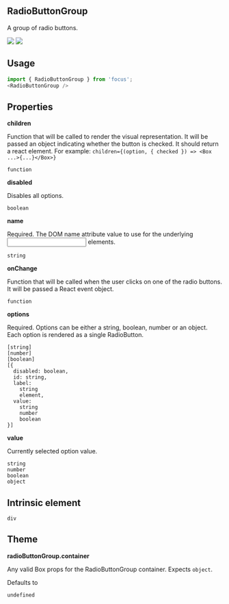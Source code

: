 ## RadioButtonGroup
A group of radio buttons.

[![](https://cdn-images-1.medium.com/fit/c/120/120/1*TD1P0HtIH9zF0UEH28zYtw.png)](https://storybook.specfocus.com/?selectedKind=RadioButtonGroup&full=0&addons=0&stories=1&panelRight=0) [![](https://codesandbox.io/static/img/play-codesandbox.svg)](https://codesandbox.io/s/github/specfocus/focus-sandbox?initialpath=/radiobuttongroup&module=%2Fsrc%2FRadioButtonGroup.js)
## Usage

```javascript
import { RadioButtonGroup } from 'focus';
<RadioButtonGroup />
```

## Properties

**children**

Function that will be called to render the visual representation.
      It will be passed an object indicating whether the button is checked. It
      should return a react element.
      For example:
      `children={(option, { checked }) => <Box ...>{...}</Box>}`
      

```
function
```

**disabled**

Disables all options.

```
boolean
```

**name**

Required. The DOM name attribute value to use for the underlying <input/> 
      elements.

```
string
```

**onChange**

Function that will be called when the user clicks on one of the radio
      buttons. It will be passed a React event object.

```
function
```

**options**

Required. Options can be either a string, boolean, number 
      or an object. Each option is rendered as a single RadioButton.

```
[string]
[number]
[boolean]
[{
  disabled: boolean,
  id: string,
  label: 
    string
    element,
  value: 
    string
    number
    boolean
}]
```

**value**

Currently selected option value.

```
string
number
boolean
object
```
  
## Intrinsic element

```
div
```
## Theme
  
**radioButtonGroup.container**

Any valid Box props for the RadioButtonGroup container. Expects `object`.

Defaults to

```
undefined
```

